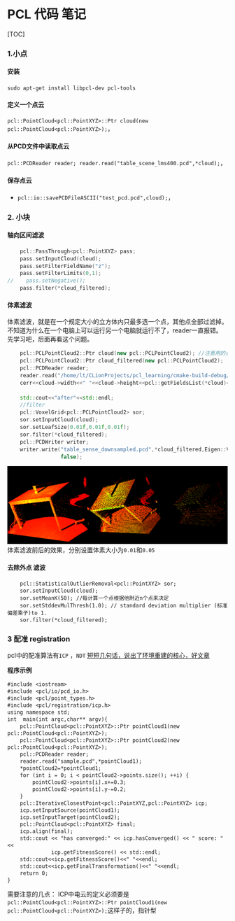 # PCL 代码 笔记

[TOC]

### 1.小点

#### 安装

`sudo apt-get install libpcl-dev pcl-tools`

#### 定义一个点云

 `pcl::PointCloud<pcl::PointXYZ>::Ptr cloud(new pcl::PointCloud<pcl::PointXYZ>);`，

#### 从PCD文件中读取点云

 `pcl::PCDReader reader; reader.read("table_scene_lms400.pcd",*cloud);`，

#### 保存点云

-  `pcl::io::savePCDFileASCII("test_pcd.pcd",cloud);`，

### 2. 小块

#### 轴向区间滤波

```c++
    pcl::PassThrough<pcl::PointXYZ> pass;
    pass.setInputCloud(cloud);
    pass.setFilterFieldName("z");
    pass.setFilterLimits(0,1);
//    pass.setNegative();
    pass.filter(*cloud_filtered);
```

#### 体素滤波
体素滤波，就是在一个规定大小的立方体内只最多选一个点，其他点全部过滤掉。
不知道为什么在一个电脑上可以运行另一个电脑就运行不了，reader一直报错。先学习吧，后面再看这个问题。
```c++
    pcl::PCLPointCloud2::Ptr cloud(new pcl::PCLPointCloud2); //注意用的点云格式
    pcl::PCLPointCloud2::Ptr cloud_filtered(new pcl::PCLPointCloud2);
    pcl::PCDReader reader;
    reader.read("/home/lt/CLionProjects/pcl_learning/cmake-build-debug/test_pcd.pcd",*cloud);
    cerr<<cloud->width<<" "<<cloud->height<<pcl::getFieldsList(*cloud)<<endl;

    std::cout<<"after"<<std::endl;
    //filter
    pcl::VoxelGrid<pcl::PCLPointCloud2> sor;
    sor.setInputCloud(cloud);
    sor.setLeafSize(0.01f,0.01f,0.01f);
    sor.filter(*cloud_filtered);
    pcl::PCDWriter writer;
    writer.write("table_sense_downsampled.pcd",*cloud_filtered,Eigen::Vector4f::Zero(),Eigen::Quaternionf::Identity(),
                 false);
```
![体素滤波前后的效果](./img/voxel.png  "体素滤波前后的效果非常不一样") 体素滤波前后的效果，分别设置体素大小为`0.01`和`0.05`
#### 去除外点 滤波
```
    pcl::StatisticalOutlierRemoval<pcl::PointXYZ> sor;
    sor.setInputCloud(cloud);
    sor.setMeanK(50); //每计算一个点根据他附近n个点来决定
    sor.setStddevMulThresh(1.0); // standard deviation multiplier (标准偏差乘子)to 1. 
    sor.filter(*cloud_filtered);
```
### 3 配准 registration
pcl中的配准算法有`ICP` ，`NDT`
[短短几句话，说出了环境重建的核心，好文章](http://pointclouds.org/documentation/tutorials/registration_api.php#registration-api)

**程序示例**
~~~
#include <iostream>
#include <pcl/io/pcd_io.h>
#include <pcl/point_types.h>
#include <pcl/registration/icp.h>
using namespace std;
int  main(int argc,char** argv){
    pcl::PointCloud<pcl::PointXYZ>::Ptr pointCloud1(new pcl::PointCloud<pcl::PointXYZ>);
    pcl::PointCloud<pcl::PointXYZ>::Ptr pointCloud2(new pcl::PointCloud<pcl::PointXYZ>);
    pcl::PCDReader reader;
    reader.read("sample.pcd",*pointCloud1);
    *pointCloud2=*pointCloud1;
    for (int i = 0; i < pointCloud2->points.size(); ++i) {
        pointCloud2->points[i].x+=0.3;
        pointCloud2->points[i].y-=0.2;
    }
    pcl::IterativeClosestPoint<pcl::PointXYZ,pcl::PointXYZ> icp;
    icp.setInputSource(pointCloud1);
    icp.setInputTarget(pointCloud2);
    pcl::PointCloud<pcl::PointXYZ> final;
    icp.align(final);
    std::cout << "has converged:" << icp.hasConverged() << " score: " <<
              icp.getFitnessScore() << std::endl;
    std::cout<<icp.getFitnessScore()<<" "<<endl;
    std::cout<<icp.getFinalTransformation()<<" "<<endl;
    return 0;
}
~~~
需要注意的几点：
ICP中电云的定义必须要是`    pcl::PointCloud<pcl::PointXYZ>::Ptr pointCloud1(new pcl::PointCloud<pcl::PointXYZ>);`这样子的，指针型





